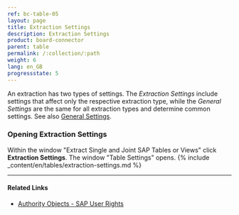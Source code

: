 ```yaml
---
ref: bc-table-05
layout: page
title: Extraction Settings 
description: Extraction Settings
product: board-connector
parent: table
permalink: /:collection/:path
weight: 6
lang: en_GB
progressstate: 5
---
```

An extraction has two types of settings. The *Extraction Settings* include settings that affect only the respective extraction type, while the *General Settings* are the same for all extraction types and determine common settings. 
See also [General Settings](../getting-started/general-settings).

### Opening Extraction Settings
Within the window "Extract Single and Joint SAP Tables or Views" click **Extraction Settings**. The window "Table Settings" opens. 
{% include _content/en/tables/extraction-settings.md  %}
***********
#### Related Links
- [Authority Objects - SAP User Rights](https://kb.theobald-software.com/sap/authority-objects-sap-user-rights)		   